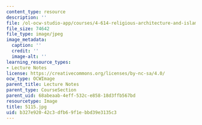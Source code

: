 ```yaml
---
content_type: resource
description: ''
file: /ol-ocw-studio-app/courses/4-614-religious-architecture-and-islamic-cultures-fall-2002/b327e92042c3dfb69f1ebbd39e3135c3_5115.jpg
file_size: 74642
file_type: image/jpeg
image_metadata:
  caption: ''
  credit: ''
  image-alt: ''
learning_resource_types:
- Lecture Notes
license: https://creativecommons.org/licenses/by-nc-sa/4.0/
ocw_type: OCWImage
parent_title: Lecture Notes
parent_type: CourseSection
parent_uid: 68abeaab-4eff-532c-e858-18d3ffb567bd
resourcetype: Image
title: 5115.jpg
uid: b327e920-42c3-dfb6-9f1e-bbd39e3135c3
---
```

